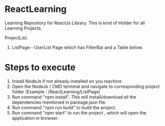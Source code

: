 # ReactLearning
Learning Repository for ReactJs Library. This is kind of Holder for all Learning Projects.

ProjectList:
 1. ListPage - UserList Page which has FilterBar and a Table below. 
 
# Steps to execute
1. Install NodeJs if not already installed on you machine.
2. Open the NodeJs / CMD terminal and navigate to corresponding project folder (Example : /ReactLearning/ListPage)
3. Run command "npm install". This will install/download all the dependencies mentioned in package.json file.
4. Run command "npm run build" to build the project.
5. Run command "npm start" to run the project , which will open the application in browser.
